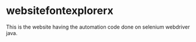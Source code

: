 # websitefontexplorerx
This is the website having the automation code done on selenium webdriver java.
